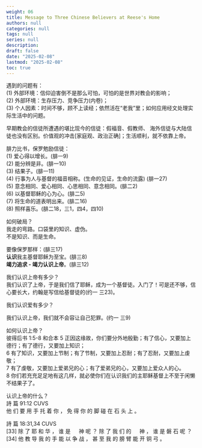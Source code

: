 ```yaml
---
weight: 06
title: Message to Three Chinese Believers at Reese's Home
authors: null
categories: null
tags: null
series: null
description: 
draft: false
date: "2025-02-08"
lastmod: "2025-02-08"
toc: true
---
```


<!--more-->

遇到的问题有：  
<span>(1)</span> 外部环境：信仰迫害倒不是那么可怕，可怕的是世界对教会的影响；  
<span>(2)</span> 外部环境：生存压力、竞争压力(内卷)；    
<span>(3)</span> 个人因素：时间不够，顾不上读经；依然活在“老我”里；如何应用经文处理实际生活中的问题。


早期教会的信徒所遭遇的堪比现今的信徒：假福音、假教师、
海外信徒与大陆信徒也没有区别。价值观的冲击[家庭观、政治正确]；生活顺利，就不依靠上帝。  

腓力比书，保罗勉励信徒：  
<span>(1)</span> 爱心得以增长。(腓一9)  
<span>(2)</span> 能分辨是非。(腓一10)  
<span>(3)</span> 结果子。(腓一11)  
<span>(4)</span> 行事为人与基督的福音相称。(生命的见证，生命的流露) (腓一27)  
<span>(5)</span> 意念相同、爱心相同、心思相同、意念相同。(腓二2)    
<span>(6)</span> 以基督耶稣的心为心。(腓二5)  
<span>(7)</span> 将生命的道表明出来。(腓二16)  
<span>(8)</span> 照样喜乐。(腓二18，三1，四4，四10)  

如何破局？  
我走的弯路。口袋里的知识、虚伪。  
不是知识、而是生命。  

要像保罗那样：(腓三17)  
<b>认识</b>我主基督耶稣为至宝。(腓三8)   
<b>竭力追求 - 竭力认识上帝</b>。(腓三12)  

我们认识上帝有多少？  
我们认识了上帝，于是我们信了耶稣，成为一个基督徒。入门了！可是还不够，信心要长大，约翰是写信给基督徒的(约一 三23)。

我们认识爱有多少？  

我们认识上帝，我们就不会容让自己犯罪。(约一 三9)

如何认识上帝？  
彼得后书 1:5-8 和合本 
5 正因这缘故，你们要分外地殷勤；有了信心，又要加上德行；有了德行，又要加上知识；   
6 有了知识，又要加上节制；有了节制，又要加上忍耐；有了忍耐，又要加上虔敬；   
7 有了虔敬，又要加上爱弟兄的心；有了爱弟兄的心，又要加上爱众人的心。   
8 你们若充充足足地有这几样，就必使你们在认识我们的主耶稣基督上不至于闲懒不结果子了。

认识上帝的什么？  
詩 篇 91:12 CUVS  
他 们 要 用 手 托 着 你 ， 免 得 你 的 脚 碰 在 石 头 上 。  

詩 篇 18:31,34 CUVS  
[33] 除 了 耶 和 华 ， 谁 是 　 神 呢 ？ 除 了 我 们 的 　 神 ， 谁 是 磐 石 呢 ？   
[34] 他 教 导 我 的 手 能 以 争 战 ， 甚 至 我 的 膀 臂 能 开 铜 弓 。
